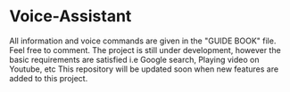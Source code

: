 # Voice-Assistant

All information and voice commands are given in the "GUIDE BOOK" file.
Feel free to comment.
The project is still under development, however the basic requirements are satisfied i.e Google search, Playing video on Youtube, etc
This repository will be updated soon when new features are added to this project.
